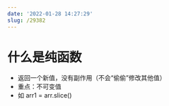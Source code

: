 ```yaml
---
date: '2022-01-28 14:27:29'
slug: /29382
---
```


# 什么是纯函数

- 返回一个新值，没有副作用（不会“偷偷”修改其他值）
- 重点：不可变值
- 如 arr1 = arr.slice()

